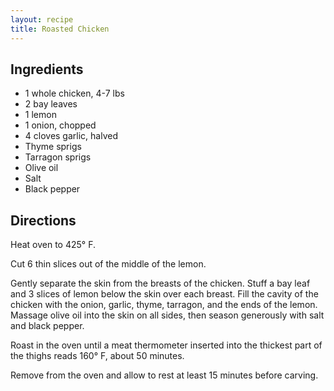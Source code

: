 ```yaml
---
layout: recipe
title: Roasted Chicken
---
```


## Ingredients

* 1 whole chicken, 4-7 lbs
* 2 bay leaves
* 1 lemon
* 1 onion, chopped
* 4 cloves garlic, halved
* Thyme sprigs
* Tarragon sprigs
* Olive oil
* Salt
* Black pepper

## Directions

Heat oven to 425° F.

Cut 6 thin slices out of the middle of the lemon.

Gently separate the skin from the breasts of the chicken. Stuff a bay leaf and 3 slices of lemon below the skin over each breast. Fill the cavity of the chicken with the onion, garlic, thyme, tarragon, and the ends of the lemon. Massage olive oil into the skin on all sides, then season generously with salt and black pepper.

Roast in the oven until a meat thermometer inserted into the thickest part of the thighs reads 160° F, about 50 minutes.

Remove from the oven and allow to rest at least 15 minutes before carving.
